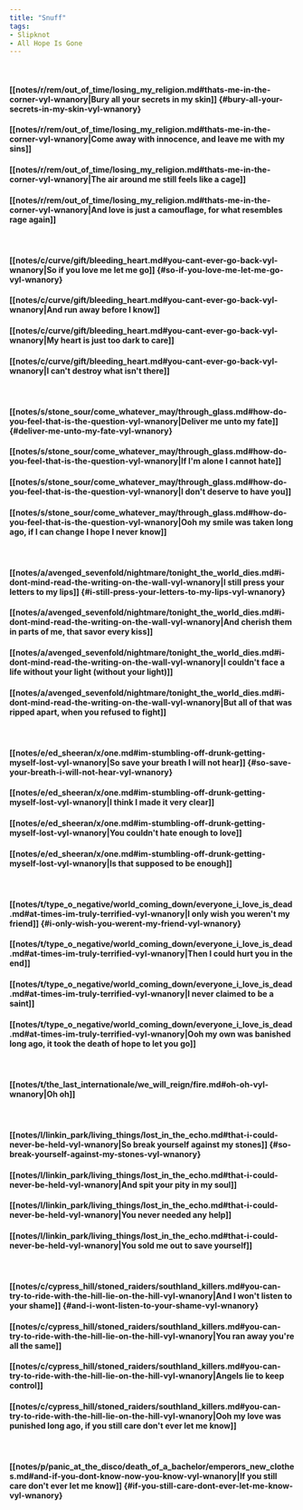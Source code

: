 ```yaml
---
title: "Snuff"
tags:
- Slipknot
- All Hope Is Gone
---
```

&nbsp;
#### [[notes/r/rem/out_of_time/losing_my_religion.md#thats-me-in-the-corner-vyl-wnanory|Bury all your secrets in my skin]] {#bury-all-your-secrets-in-my-skin-vyl-wnanory}
#### [[notes/r/rem/out_of_time/losing_my_religion.md#thats-me-in-the-corner-vyl-wnanory|Come away with innocence, and leave me with my sins]]
#### [[notes/r/rem/out_of_time/losing_my_religion.md#thats-me-in-the-corner-vyl-wnanory|The air around me still feels like a cage]]
#### [[notes/r/rem/out_of_time/losing_my_religion.md#thats-me-in-the-corner-vyl-wnanory|And love is just a camouflage, for what resembles rage again]]
&nbsp;
#### [[notes/c/curve/gift/bleeding_heart.md#you-cant-ever-go-back-vyl-wnanory|So if you love me let me go]] {#so-if-you-love-me-let-me-go-vyl-wnanory}
#### [[notes/c/curve/gift/bleeding_heart.md#you-cant-ever-go-back-vyl-wnanory|And run away before I know]]
#### [[notes/c/curve/gift/bleeding_heart.md#you-cant-ever-go-back-vyl-wnanory|My heart is just too dark to care]]
#### [[notes/c/curve/gift/bleeding_heart.md#you-cant-ever-go-back-vyl-wnanory|I can't destroy what isn't there]]
&nbsp;
#### [[notes/s/stone_sour/come_whatever_may/through_glass.md#how-do-you-feel-that-is-the-question-vyl-wnanory|Deliver me unto my fate]] {#deliver-me-unto-my-fate-vyl-wnanory}
#### [[notes/s/stone_sour/come_whatever_may/through_glass.md#how-do-you-feel-that-is-the-question-vyl-wnanory|If I'm alone I cannot hate]]
#### [[notes/s/stone_sour/come_whatever_may/through_glass.md#how-do-you-feel-that-is-the-question-vyl-wnanory|I don't deserve to have you]]
#### [[notes/s/stone_sour/come_whatever_may/through_glass.md#how-do-you-feel-that-is-the-question-vyl-wnanory|Ooh my smile was taken long ago, if I can change I hope I never know]]
&nbsp;
#### [[notes/a/avenged_sevenfold/nightmare/tonight_the_world_dies.md#i-dont-mind-read-the-writing-on-the-wall-vyl-wnanory|I still press your letters to my lips]] {#i-still-press-your-letters-to-my-lips-vyl-wnanory}
#### [[notes/a/avenged_sevenfold/nightmare/tonight_the_world_dies.md#i-dont-mind-read-the-writing-on-the-wall-vyl-wnanory|And cherish them in parts of me, that savor every kiss]]
#### [[notes/a/avenged_sevenfold/nightmare/tonight_the_world_dies.md#i-dont-mind-read-the-writing-on-the-wall-vyl-wnanory|I couldn't face a life without your light (without your light)]]
#### [[notes/a/avenged_sevenfold/nightmare/tonight_the_world_dies.md#i-dont-mind-read-the-writing-on-the-wall-vyl-wnanory|But all of that was ripped apart, when you refused to fight]]
&nbsp;
#### [[notes/e/ed_sheeran/x/one.md#im-stumbling-off-drunk-getting-myself-lost-vyl-wnanory|So save your breath I will not hear]] {#so-save-your-breath-i-will-not-hear-vyl-wnanory}
#### [[notes/e/ed_sheeran/x/one.md#im-stumbling-off-drunk-getting-myself-lost-vyl-wnanory|I think I made it very clear]]
#### [[notes/e/ed_sheeran/x/one.md#im-stumbling-off-drunk-getting-myself-lost-vyl-wnanory|You couldn't hate enough to love]]
#### [[notes/e/ed_sheeran/x/one.md#im-stumbling-off-drunk-getting-myself-lost-vyl-wnanory|Is that supposed to be enough]]
&nbsp;
#### [[notes/t/type_o_negative/world_coming_down/everyone_i_love_is_dead.md#at-times-im-truly-terrified-vyl-wnanory|I only wish you weren't my friend]] {#i-only-wish-you-werent-my-friend-vyl-wnanory}
#### [[notes/t/type_o_negative/world_coming_down/everyone_i_love_is_dead.md#at-times-im-truly-terrified-vyl-wnanory|Then I could hurt you in the end]]
#### [[notes/t/type_o_negative/world_coming_down/everyone_i_love_is_dead.md#at-times-im-truly-terrified-vyl-wnanory|I never claimed to be a saint]]
#### [[notes/t/type_o_negative/world_coming_down/everyone_i_love_is_dead.md#at-times-im-truly-terrified-vyl-wnanory|Ooh my own was banished long ago, it took the death of hope to let you go]]
&nbsp;
#### [[notes/t/the_last_internationale/we_will_reign/fire.md#oh-oh-vyl-wnanory|Oh oh]]
&nbsp;
#### [[notes/l/linkin_park/living_things/lost_in_the_echo.md#that-i-could-never-be-held-vyl-wnanory|So break yourself against my stones]] {#so-break-yourself-against-my-stones-vyl-wnanory}
#### [[notes/l/linkin_park/living_things/lost_in_the_echo.md#that-i-could-never-be-held-vyl-wnanory|And spit your pity in my soul]]
#### [[notes/l/linkin_park/living_things/lost_in_the_echo.md#that-i-could-never-be-held-vyl-wnanory|You never needed any help]]
#### [[notes/l/linkin_park/living_things/lost_in_the_echo.md#that-i-could-never-be-held-vyl-wnanory|You sold me out to save yourself]]
&nbsp;
#### [[notes/c/cypress_hill/stoned_raiders/southland_killers.md#you-can-try-to-ride-with-the-hill-lie-on-the-hill-vyl-wnanory|And I won't listen to your shame]] {#and-i-wont-listen-to-your-shame-vyl-wnanory}
#### [[notes/c/cypress_hill/stoned_raiders/southland_killers.md#you-can-try-to-ride-with-the-hill-lie-on-the-hill-vyl-wnanory|You ran away you're all the same]]
#### [[notes/c/cypress_hill/stoned_raiders/southland_killers.md#you-can-try-to-ride-with-the-hill-lie-on-the-hill-vyl-wnanory|Angels lie to keep control]]
#### [[notes/c/cypress_hill/stoned_raiders/southland_killers.md#you-can-try-to-ride-with-the-hill-lie-on-the-hill-vyl-wnanory|Ooh my love was punished long ago, if you still care don't ever let me know]]
&nbsp;
#### [[notes/p/panic_at_the_disco/death_of_a_bachelor/emperors_new_clothes.md#and-if-you-dont-know-now-you-know-vyl-wnanory|If you still care don't ever let me know]] {#if-you-still-care-dont-ever-let-me-know-vyl-wnanory}
